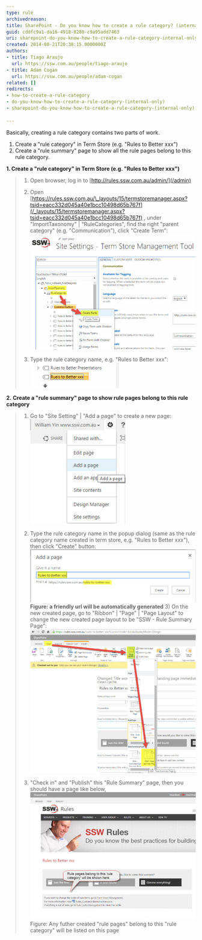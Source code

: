 ```yaml
---
type: rule
archivedreason: 
title: SharePoint - Do you know how to create a rule category? (internal only)
guid: cddfc9a1-da16-4918-8280-c9a95add7463
uri: sharepoint-do-you-know-how-to-create-a-rule-category-internal-only
created: 2014-08-21T20:38:15.0000000Z
authors:
- title: Tiago Araujo
  url: https://ssw.com.au/people/tiago-araujo
- title: Adam Cogan
  url: https://ssw.com.au/people/adam-cogan
related: []
redirects:
- how-to-create-a-rule-category
- do-you-know-how-to-create-a-rule-category-(internal-only)
- sharepoint-do-you-know-how-to-create-a-rule-category-(internal-only)

---
```


Basically, creating a rule category contains two parts of work.

1. Create a "rule category" in Term Store (e.g. "Rules to Better xxx")
2. Create a "rule summary" page to show all the rule pages belong to this rule category.




<!--endintro-->




 **1. Create a "rule category" in Term Store (e.g. "Rules to Better xxx")**   



> 1) Open browser, log in to [http://rules.ssw.com.au/admin/](/admin)
> 
> 
> 2) Open [https://rules.ssw.com.au/\_layouts/15/termstoremanager.aspx?tsid=eacc332d045a40e1bcc10498d65b767f](/_layouts/15/termstoremanager.aspx?tsid=eacc332d045a40e1bcc10498d65b767f) , under "ImportTaxonomy" | "RuleCategories", find the right "parent category" (e.g. "Communication"), click "Create Term":
> ![](rulecategor1.jpg)
> 3) Type the rule category name, e.g. "Rules to Better xxx":![](rulecategor2.jpg)

**2.** **Create a "rule summary" page to show rule pages belong to this rule category** 

> 1) Go to "Site Setting" | "Add a page" to create a new page:
> ![](rulecategor3.jpg)
> 
> 2) Type the rule category name in the popup dialog (same as the rule category name created in term store, e.g. "Rules to Better xxx"), then click "Create" button:
> ![](rulecategor4.jpg) **Figure: a friendly url will be automatically generated** 3) On the new created page, go to "Ribbon" | "Page" | "Page Layout" to change the new created page layout to be "SSW - Rule Summary Page":![](rulecategor5.jpg)
> 4) "Check in" and "Publish" this "Rule Summary" page, then you should have a page like below,![](rulecategor6.jpg)Figure: Any futher created "rule pages" belong to this "rule category" will be listed on this page
